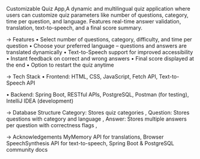 Customizable Quiz App,A dynamic and multilingual quiz application where users can customize quiz parameters like number of questions, category, time per question, and language. Features real-time answer validation, translation, text-to-speech, and a final score summary.

-> Features
• Select number of questions, category, difficulty, and time per question
• Choose your preferred language – questions and answers are translated dynamically
• Text-to-Speech support for improved accessibility
• Instant feedback on correct and wrong answers
• Final score displayed at the end
• Option to restart the quiz anytime

-> Tech Stack
• Frontend:
HTML,
CSS,
JavaScript,
Fetch API,
Text-to-Speech API

• Backend:
Spring Boot,
RESTful APIs,
PostgreSQL,
Postman (for testing),
IntelliJ IDEA (development)

-> Database Structure
Category: Stores quiz categories ,
Question: Stores questions with category and language ,
Answer: Stores multiple answers per question with correctness flags ,

-> Acknowledgements
MyMemory API for translations,
Browser SpeechSynthesis API for text-to-speech,
Spring Boot & PostgreSQL community docs


